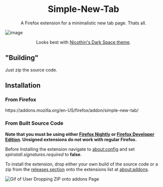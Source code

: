 <h1 align="center">Simple-New-Tab</h1>
<p align="center">A Firefox extension for a minimalistic new tab page. Thats all.</p>

![image](https://user-images.githubusercontent.com/61917048/133905721-b16cd510-89d0-4a4c-95dd-bf5a5b94d9aa.png)
<p align="center">Looks best with <a href=https://github.com/nicoth-in/Dark-Space-Theme>Nicothin's Dark Space theme</a>.</p>

<h2>"Building"</h2>
Just zip the source code.

<h2>Installation</h2>

<h3>From Firefox</h3>
https://addons.mozilla.org/en-US/firefox/addon/simple-new-tab/

<h3>From Built Source Code</h3>

<b>Note that you must be using either [Firefox Nightly](https://www.mozilla.org/en-US/firefox/channel/desktop/#nightly) or [Firefox Developer Edition](https://www.mozilla.org/en-US/firefox/developer/). Unsigned extensions do not work with regular Firefox.</b>

Before Installing the extension navigate to [about:config](about:config) and set *xpinstall.signatures.required* to **false**.

To install the extension, drop either your own build of the source code or a zip from the [releases section](https://github.com/ThatCrispyToast/Simple-New-Tab/releases) onto the extensions list at [about:addons](about:addons).

![Gif of User Dropping ZIP onto addons Page](https://media4.giphy.com/media/9DebsQlodranIJ2kHG/giphy.gif?cid=790b761105cb79f1e7a23d79a57735ff6afca280dc09ccdf&rid=giphy.gif)
